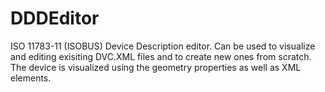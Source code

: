 # DDDEditor
ISO 11783-11 (ISOBUS) Device Description editor. 
Can be used to visualize and editing exisiting DVC.XML files and to create new ones from scratch.
The device is visualized using the geometry properties as well as XML elements.
